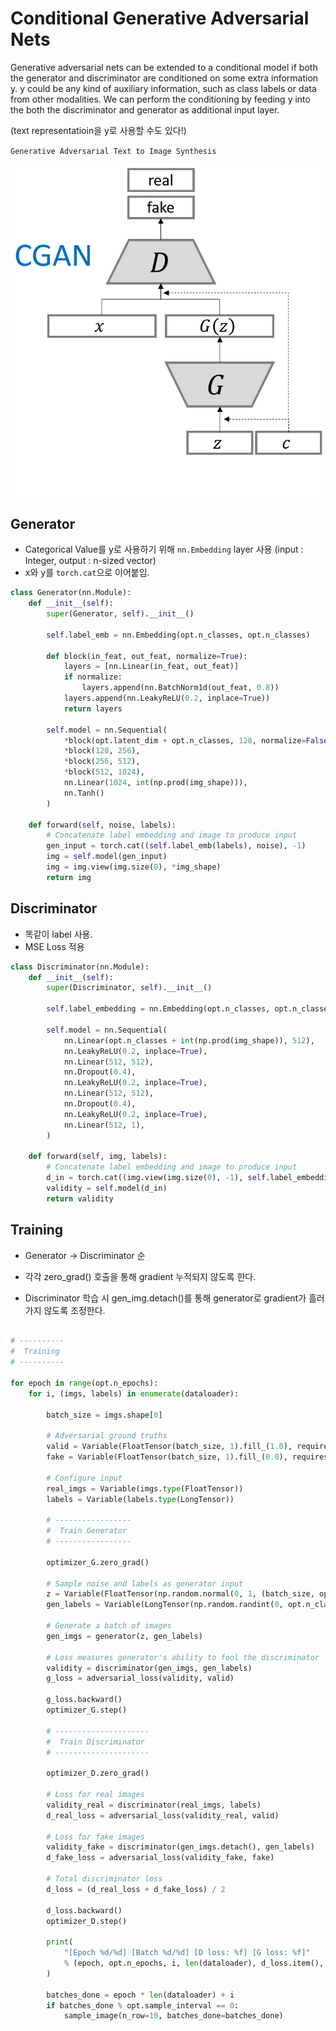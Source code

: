 # Conditional Generative Adversarial Nets

Generative adversarial nets can be extended to a conditional model if both the generator and discriminator are conditioned on some extra information y. y could be any kind of auxiliary information, such as class labels or data from other modalities. We can perform the conditioning by feeding y into the both the discriminator and generator as additional input layer.

(text representatioin을 y로 사용할 수도 있다!)

`Generative Adversarial Text to Image Synthesis`

![c](cgan.png)

## Generator

- Categorical Value를 y로 사용하기 위해 `nn.Embedding` layer 사용 (input : Integer, output : n-sized vector)
- x와 y를 `torch.cat`으로 이어붙임.

```python
class Generator(nn.Module):
    def __init__(self):
        super(Generator, self).__init__()

        self.label_emb = nn.Embedding(opt.n_classes, opt.n_classes)

        def block(in_feat, out_feat, normalize=True):
            layers = [nn.Linear(in_feat, out_feat)]
            if normalize:
                layers.append(nn.BatchNorm1d(out_feat, 0.8))
            layers.append(nn.LeakyReLU(0.2, inplace=True))
            return layers

        self.model = nn.Sequential(
            *block(opt.latent_dim + opt.n_classes, 128, normalize=False),
            *block(128, 256),
            *block(256, 512),
            *block(512, 1024),
            nn.Linear(1024, int(np.prod(img_shape))),
            nn.Tanh()
        )

    def forward(self, noise, labels):
        # Concatenate label embedding and image to produce input
        gen_input = torch.cat((self.label_emb(labels), noise), -1)
        img = self.model(gen_input)
        img = img.view(img.size(0), *img_shape)
        return img
```

## Discriminator

- 똑같이 label 사용.
- MSE Loss 적용

```python
class Discriminator(nn.Module):
    def __init__(self):
        super(Discriminator, self).__init__()

        self.label_embedding = nn.Embedding(opt.n_classes, opt.n_classes)

        self.model = nn.Sequential(
            nn.Linear(opt.n_classes + int(np.prod(img_shape)), 512),
            nn.LeakyReLU(0.2, inplace=True),
            nn.Linear(512, 512),
            nn.Dropout(0.4),
            nn.LeakyReLU(0.2, inplace=True),
            nn.Linear(512, 512),
            nn.Dropout(0.4),
            nn.LeakyReLU(0.2, inplace=True),
            nn.Linear(512, 1),
        )

    def forward(self, img, labels):
        # Concatenate label embedding and image to produce input
        d_in = torch.cat((img.view(img.size(0), -1), self.label_embedding(labels)), -1)
        validity = self.model(d_in)
        return validity
```

## Training

- Generator -> Discriminator 순

- 각각 zero_grad() 호출을 통해 gradient 누적되지 않도록 한다.

- Discriminator 학습 시 gen_img.detach()를 통해 generator로 gradient가 흘러가지 않도록 조정한다.

```python

# ----------
#  Training
# ----------

for epoch in range(opt.n_epochs):
    for i, (imgs, labels) in enumerate(dataloader):

        batch_size = imgs.shape[0]

        # Adversarial ground truths
        valid = Variable(FloatTensor(batch_size, 1).fill_(1.0), requires_grad=False)
        fake = Variable(FloatTensor(batch_size, 1).fill_(0.0), requires_grad=False)

        # Configure input
        real_imgs = Variable(imgs.type(FloatTensor))
        labels = Variable(labels.type(LongTensor))

        # -----------------
        #  Train Generator
        # -----------------

        optimizer_G.zero_grad()

        # Sample noise and labels as generator input
        z = Variable(FloatTensor(np.random.normal(0, 1, (batch_size, opt.latent_dim))))
        gen_labels = Variable(LongTensor(np.random.randint(0, opt.n_classes, batch_size)))

        # Generate a batch of images
        gen_imgs = generator(z, gen_labels)

        # Loss measures generator's ability to fool the discriminator
        validity = discriminator(gen_imgs, gen_labels)
        g_loss = adversarial_loss(validity, valid)

        g_loss.backward()
        optimizer_G.step()

        # ---------------------
        #  Train Discriminator
        # ---------------------

        optimizer_D.zero_grad()

        # Loss for real images
        validity_real = discriminator(real_imgs, labels)
        d_real_loss = adversarial_loss(validity_real, valid)

        # Loss for fake images
        validity_fake = discriminator(gen_imgs.detach(), gen_labels)
        d_fake_loss = adversarial_loss(validity_fake, fake)

        # Total discriminator loss
        d_loss = (d_real_loss + d_fake_loss) / 2

        d_loss.backward()
        optimizer_D.step()

        print(
            "[Epoch %d/%d] [Batch %d/%d] [D loss: %f] [G loss: %f]"
            % (epoch, opt.n_epochs, i, len(dataloader), d_loss.item(), g_loss.item())
        )

        batches_done = epoch * len(dataloader) + i
        if batches_done % opt.sample_interval == 0:
            sample_image(n_row=10, batches_done=batches_done)

```